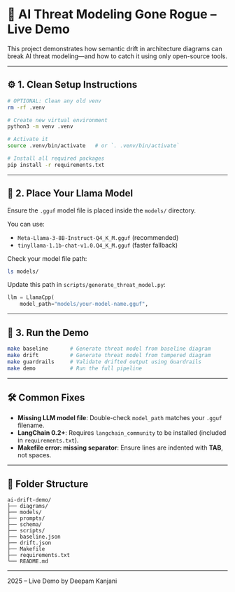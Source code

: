 # 🧠 AI Threat Modeling Gone Rogue – Live Demo

This project demonstrates how semantic drift in architecture diagrams can break AI threat modeling—and how to catch it using only open-source tools.

---

## ⚙️ 1. Clean Setup Instructions

```bash
# OPTIONAL: Clean any old venv
rm -rf .venv

# Create new virtual environment
python3 -m venv .venv

# Activate it
source .venv/bin/activate   # or `. .venv/bin/activate`

# Install all required packages
pip install -r requirements.txt
```

---

## 📁 2. Place Your Llama Model

Ensure the `.gguf` model file is placed inside the `models/` directory.

You can use:
- `Meta-Llama-3-8B-Instruct-Q4_K_M.gguf` (recommended)
- `tinyllama-1.1b-chat-v1.0.Q4_K_M.gguf` (faster fallback)

Check your model file path:

```bash
ls models/
```

Update this path in `scripts/generate_threat_model.py`:

```python
llm = LlamaCpp(
    model_path="models/your-model-name.gguf",
```

---

## 🚀 3. Run the Demo

```bash
make baseline       # Generate threat model from baseline diagram
make drift          # Generate threat model from tampered diagram
make guardrails     # Validate drifted output using Guardrails
make demo           # Run the full pipeline
```

---

## 🛠️ Common Fixes

- **Missing LLM model file**: Double-check `model_path` matches your `.gguf` filename.
- **LangChain 0.2+**: Requires `langchain_community` to be installed (included in `requirements.txt`).
- **Makefile error: missing separator**: Ensure lines are indented with **TAB**, not spaces.

---

## 📁 Folder Structure

```
ai-drift-demo/
├── diagrams/
├── models/
├── prompts/
├── schema/
├── scripts/
├── baseline.json
├── drift.json
├── Makefile
├── requirements.txt
└── README.md
```

---

2025 – Live Demo by Deepam Kanjani
